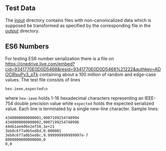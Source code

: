 ## Test Data

The [input](input) directory contains files with non-canonicalized data which is
supposed be transformed as specified by the corresponding file in the
[output](output) directory.

## ES6 Numbers

For testing ES6 number serialization there is a file on 
https://onedrive.live.com/embed?cid=9341770E0D0D5468&resid=9341770E0D0D5468%21222&authkey=ADOClRsuPv3_pTk
containing about a 100 million of random and edge-case values.  The test file consists of lines
```code
hex-ieee,expected\n
```
where `hex-ieee` holds 1-16 hexadecimal characters representing an IEEE-754 double precision value
while `expected` holds the expected serialized value.  Each line is terminated by a single new-line character.
Sample lines:
```code
4340000000000001,9007199254740994
4340000000000002,9007199254740996
444b1ae4d6e2ef50,1e+21
3eb0c6f7a0b5ed8d,0.000001
3eb0c6f7a0b5ed8c,9.999999999999997e-7
8000000000000000,0
0,0
```
